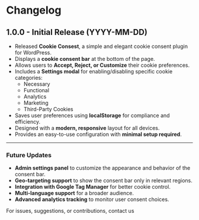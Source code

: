 # Changelog

## 1.0.0 - Initial Release (YYYY-MM-DD)
- Released **Cookie Consest**, a simple and elegant cookie consent plugin for WordPress.
- Displays a **cookie consent bar** at the bottom of the page.
- Allows users to **Accept, Reject, or Customize** their cookie preferences.
- Includes a **Settings modal** for enabling/disabling specific cookie categories:
  - Necessary
  - Functional
  - Analytics
  - Marketing
  - Third-Party Cookies
- Saves user preferences using **localStorage** for compliance and efficiency.
- Designed with a **modern, responsive** layout for all devices.
- Provides an easy-to-use configuration with **minimal setup required**.

---

### Future Updates
- **Admin settings panel** to customize the appearance and behavior of the consent bar.
- **Geo-targeting support** to show the consent bar only in relevant regions.
- **Integration with Google Tag Manager** for better cookie control.
- **Multi-language support** for a broader audience.
- **Advanced analytics tracking** to monitor user consent choices.

For issues, suggestions, or contributions, contact us
